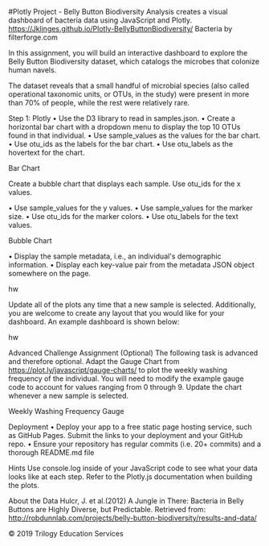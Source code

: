 #Plotly Project - Belly Button Biodiversity
Analysis creates a visual dashboard of bacteria data using JavaScript and Plotly.
https://Jklinges.github.io/Plotly-BellyButtonBiodiversity/
Bacteria by filterforge.com

In this assignment, you will build an interactive dashboard to explore the Belly Button Biodiversity dataset, which catalogs the microbes that colonize human navels.

The dataset reveals that a small handful of microbial species (also called operational taxonomic units, or OTUs, in the study) were present in more than 70% of people, while the rest were relatively rare.

Step 1: Plotly
•  Use the D3 library to read in samples.json.
•  Create a horizontal bar chart with a dropdown menu to display the top 10 OTUs found in that individual.
•  Use sample_values as the values for the bar chart.
•  Use otu_ids as the labels for the bar chart.
•  Use otu_labels as the hovertext for the chart.

Bar Chart

Create a bubble chart that displays each sample.
Use otu_ids for the x values.

•  Use sample_values for the y values.
•  Use sample_values for the marker size.
•  Use otu_ids for the marker colors.
•  Use otu_labels for the text values.

Bubble Chart

•  Display the sample metadata, i.e., an individual's demographic information.
•  Display each key-value pair from the metadata JSON object somewhere on the page.

hw

Update all of the plots any time that a new sample is selected.
Additionally, you are welcome to create any layout that you would like for your dashboard. An example dashboard is shown below:

hw

Advanced Challenge Assignment (Optional)
The following task is advanced and therefore optional.
Adapt the Gauge Chart from https://plot.ly/javascript/gauge-charts/ to plot the weekly washing frequency of the individual.
You will need to modify the example gauge code to account for values ranging from 0 through 9.
Update the chart whenever a new sample is selected.

Weekly Washing Frequency Gauge

Deployment
•  Deploy your app to a free static page hosting service, such as GitHub Pages. Submit the links to your deployment and your GitHub repo.
•  Ensure your repository has regular commits (i.e. 20+ commits) and a thorough README.md file

Hints
Use console.log inside of your JavaScript code to see what your data looks like at each step.
Refer to the Plotly.js documentation when building the plots.

About the Data
Hulcr, J. et al.(2012) A Jungle in There: Bacteria in Belly Buttons are Highly Diverse, but Predictable. Retrieved from: http://robdunnlab.com/projects/belly-button-biodiversity/results-and-data/

© 2019 Trilogy Education Services
